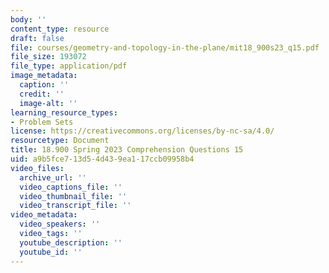 ```yaml
---
body: ''
content_type: resource
draft: false
file: courses/geometry-and-topology-in-the-plane/mit18_900s23_q15.pdf
file_size: 193072
file_type: application/pdf
image_metadata:
  caption: ''
  credit: ''
  image-alt: ''
learning_resource_types:
- Problem Sets
license: https://creativecommons.org/licenses/by-nc-sa/4.0/
resourcetype: Document
title: 18.900 Spring 2023 Comprehension Questions 15
uid: a9b5fce7-13d5-4d43-9ea1-17ccb09958b4
video_files:
  archive_url: ''
  video_captions_file: ''
  video_thumbnail_file: ''
  video_transcript_file: ''
video_metadata:
  video_speakers: ''
  video_tags: ''
  youtube_description: ''
  youtube_id: ''
---
```

